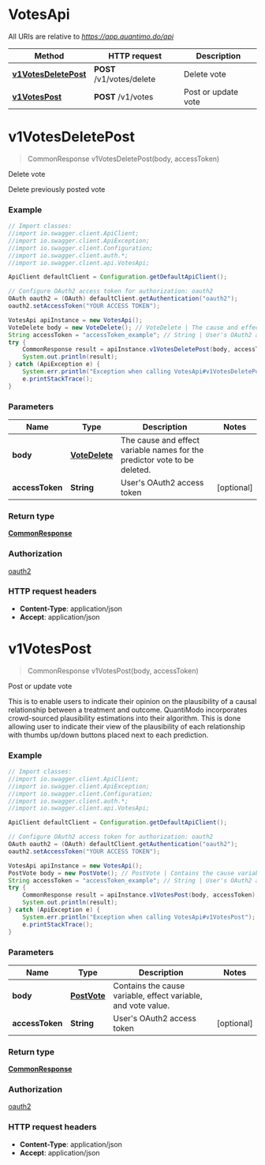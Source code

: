 # VotesApi

All URIs are relative to *https://app.quantimo.do/api*

Method | HTTP request | Description
------------- | ------------- | -------------
[**v1VotesDeletePost**](VotesApi.md#v1VotesDeletePost) | **POST** /v1/votes/delete | Delete vote
[**v1VotesPost**](VotesApi.md#v1VotesPost) | **POST** /v1/votes | Post or update vote


<a name="v1VotesDeletePost"></a>
# **v1VotesDeletePost**
> CommonResponse v1VotesDeletePost(body, accessToken)

Delete vote

Delete previously posted vote

### Example
```java
// Import classes:
//import io.swagger.client.ApiClient;
//import io.swagger.client.ApiException;
//import io.swagger.client.Configuration;
//import io.swagger.client.auth.*;
//import io.swagger.client.api.VotesApi;

ApiClient defaultClient = Configuration.getDefaultApiClient();

// Configure OAuth2 access token for authorization: oauth2
OAuth oauth2 = (OAuth) defaultClient.getAuthentication("oauth2");
oauth2.setAccessToken("YOUR ACCESS TOKEN");

VotesApi apiInstance = new VotesApi();
VoteDelete body = new VoteDelete(); // VoteDelete | The cause and effect variable names for the predictor vote to be deleted.
String accessToken = "accessToken_example"; // String | User's OAuth2 access token
try {
    CommonResponse result = apiInstance.v1VotesDeletePost(body, accessToken);
    System.out.println(result);
} catch (ApiException e) {
    System.err.println("Exception when calling VotesApi#v1VotesDeletePost");
    e.printStackTrace();
}
```

### Parameters

Name | Type | Description  | Notes
------------- | ------------- | ------------- | -------------
 **body** | [**VoteDelete**](VoteDelete.md)| The cause and effect variable names for the predictor vote to be deleted. |
 **accessToken** | **String**| User&#39;s OAuth2 access token | [optional]

### Return type

[**CommonResponse**](CommonResponse.md)

### Authorization

[oauth2](../README.md#oauth2)

### HTTP request headers

 - **Content-Type**: application/json
 - **Accept**: application/json

<a name="v1VotesPost"></a>
# **v1VotesPost**
> CommonResponse v1VotesPost(body, accessToken)

Post or update vote

This is to enable users to indicate their opinion on the plausibility of a causal relationship between a treatment and outcome. QuantiModo incorporates crowd-sourced plausibility estimations into their algorithm. This is done allowing user to indicate their view of the plausibility of each relationship with thumbs up/down buttons placed next to each prediction.

### Example
```java
// Import classes:
//import io.swagger.client.ApiClient;
//import io.swagger.client.ApiException;
//import io.swagger.client.Configuration;
//import io.swagger.client.auth.*;
//import io.swagger.client.api.VotesApi;

ApiClient defaultClient = Configuration.getDefaultApiClient();

// Configure OAuth2 access token for authorization: oauth2
OAuth oauth2 = (OAuth) defaultClient.getAuthentication("oauth2");
oauth2.setAccessToken("YOUR ACCESS TOKEN");

VotesApi apiInstance = new VotesApi();
PostVote body = new PostVote(); // PostVote | Contains the cause variable, effect variable, and vote value.
String accessToken = "accessToken_example"; // String | User's OAuth2 access token
try {
    CommonResponse result = apiInstance.v1VotesPost(body, accessToken);
    System.out.println(result);
} catch (ApiException e) {
    System.err.println("Exception when calling VotesApi#v1VotesPost");
    e.printStackTrace();
}
```

### Parameters

Name | Type | Description  | Notes
------------- | ------------- | ------------- | -------------
 **body** | [**PostVote**](PostVote.md)| Contains the cause variable, effect variable, and vote value. |
 **accessToken** | **String**| User&#39;s OAuth2 access token | [optional]

### Return type

[**CommonResponse**](CommonResponse.md)

### Authorization

[oauth2](../README.md#oauth2)

### HTTP request headers

 - **Content-Type**: application/json
 - **Accept**: application/json

